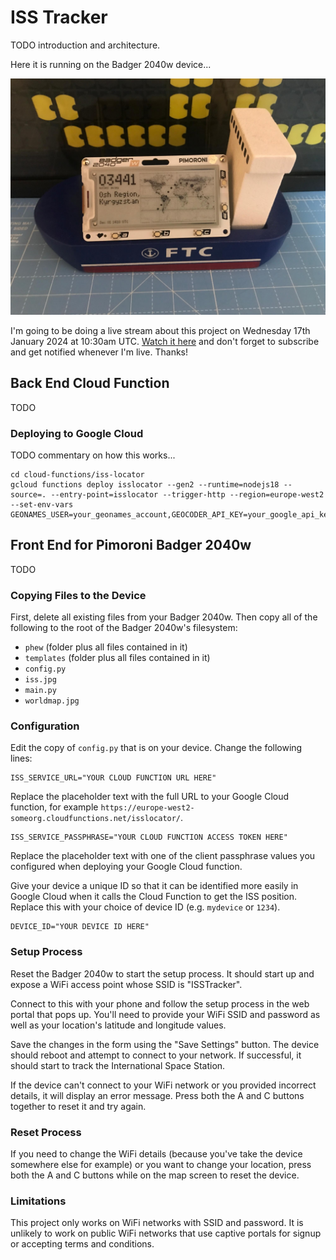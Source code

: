 # ISS Tracker

TODO introduction and architecture.

Here it is running on the Badger 2040w device...

![Project running on a Badger 2040w device](running_on_badger.jpg)

I'm going to be doing a live stream about this project on Wednesday 17th January 2024 at 10:30am UTC.  [Watch it here](https://www.youtube.com/watch?v=zSsMsijupz0) and don't forget to subscribe and get notified whenever I'm live.  Thanks!

## Back End Cloud Function

TODO

### Deploying to Google Cloud

TODO commentary on how this works...

```
cd cloud-functions/iss-locator
gcloud functions deploy isslocator --gen2 --runtime=nodejs18 --source=. --entry-point=isslocator --trigger-http --region=europe-west2 --set-env-vars GEONAMES_USER=your_geonames_account,GEOCODER_API_KEY=your_google_api_key,CLIENT_PASSPHRASES="valid_passphrase_1|valid_passphrase_2|valid_passphrase_n"
```

## Front End for Pimoroni Badger 2040w

TODO

### Copying Files to the Device

First, delete all existing files from your Badger 2040w.  Then copy all of the following to the root of the Badger 2040w's filesystem:

* `phew` (folder plus all files contained in it)
* `templates` (folder plus all files contained in it)
* `config.py`
* `iss.jpg`
* `main.py`
* `worldmap.jpg`

### Configuration

Edit the copy of `config.py` that is on your device.  Change the following lines:

```
ISS_SERVICE_URL="YOUR CLOUD FUNCTION URL HERE"
```

Replace the placeholder text with the full URL to your Google Cloud function, for example `https://europe-west2-someorg.cloudfunctions.net/isslocator/`.

```
ISS_SERVICE_PASSPHRASE="YOUR CLOUD FUNCTION ACCESS TOKEN HERE"
```

Replace the placeholder text with one of the client passphrase values you configured when deploying your Google Cloud function.

Give your device a unique ID so that it can be identified more easily in Google Cloud when it calls the Cloud Function to get the ISS position.  Replace this with your choice of device ID (e.g. `mydevice` or `1234`).

```
DEVICE_ID="YOUR DEVICE ID HERE"
```

### Setup Process

Reset the Badger 2040w to start the setup process.  It should start up and expose a WiFi access point whose SSID is "ISSTracker".

Connect to this with your phone and follow the setup process in the web portal that pops up.  You'll need to provide your WiFi SSID and password as well as your location's latitude and longitude values.

Save the changes in the form using the "Save Settings" button.  The device should reboot and attempt to connect to your network.  If successful, it should start to track the International Space Station.

If the device can't connect to your WiFi network or you provided incorrect details, it will display an error message.  Press both the A and C buttons together to reset it and try again.

### Reset Process

If you need to change the WiFi details (because you've take the device somewhere else for example) or you want to change your location, press both the A and C buttons while on the map screen to reset the device.

### Limitations

This project only works on WiFi networks with SSID and password.  It is unlikely to work on public WiFi networks that use captive portals for signup or accepting terms and conditions.
